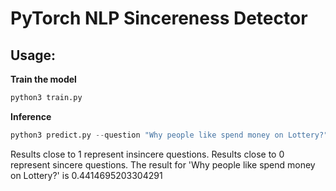 # PyTorch NLP Sincereness Detector

## Usage:

__Train the model__
```python
python3 train.py
```

__Inference__
```python
python3 predict.py --question "Why people like spend money on Lottery?"
```

Results close to 1 represent insincere questions.
Results close to 0 represent sincere questions.
The result for 'Why people like spend money on Lottery?' is 0.4414695203304291

